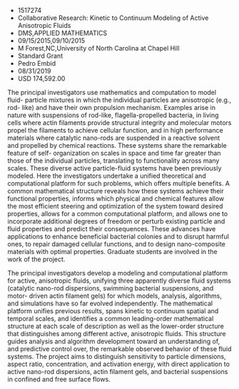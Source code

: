 
* 1517274
* Collaborative Research: Kinetic to Continuum Modeling of Active Anisotropic Fluids
* DMS,APPLIED MATHEMATICS
* 09/15/2015,09/10/2015
* M Forest,NC,University of North Carolina at Chapel Hill
* Standard Grant
* Pedro Embid
* 08/31/2019
* USD 174,592.00

The principal investigators use mathematics and computation to model fluid-
particle mixtures in which the individual particles are anisotropic (e.g., rod-
like) and have their own propulsion mechanism. Examples arise in nature with
suspensions of rod-like, flagella-propelled bacteria, in living cells where
actin filaments provide structural integrity and molecular motors propel the
filaments to achieve cellular function, and in high performance materials where
catalytic nano-rods are suspended in a reactive solvent and propelled by
chemical reactions. These systems share the remarkable feature of self-
organization on scales in space and time far greater than those of the
individual particles, translating to functionality across many scales. These
diverse active particle-fluid systems have been previously modeled. Here the
investigators undertake a unified theoretical and computational platform for
such problems, which offers multiple benefits. A common mathematical structure
reveals how these systems achieve their functional properties, informs which
physical and chemical features allow the most efficient steering and
optimization of the system toward desired properties, allows for a common
computational platform, and allows one to incorporate additional degrees of
freedom or perturb existing particle and fluid properties and predict their
consequences. These advances have applications to enhance beneficial bacterial
colonies and to disrupt harmful ones, to repair damaged cellular functions, and
to design nano-composite materials with optimal properties. Graduate students
are involved in the work of the project.

The principal investigators develop a modeling and computational platform for
active, anisotropic fluids, unifying three apparently diverse fluid systems
(catalytic nano-rod dispersions, swimming bacterial suspensions, and motor-
driven actin filament gels) for which models, analysis, algorithms, and
simulations have so far evolved independently. The mathematical platform unifies
previous results, spans kinetic to continuum spatial and temporal scales, and
identifies a common leading-order mathematical structure at each scale of
description as well as the lower-order structure that distinguishes among
different active, anisotropic fluids. This structure guides analysis and
algorithm development toward an understanding of, and predictive control over,
the remarkable observed behavior of these fluid systems. The project aims to
distinguish sensitivity to particle dimensions, aspect ratio, concentration, and
activation energy, with direct application to active nano-rod dispersions, actin
filament gels, and bacterial suspensions in confined and free surface flows.
